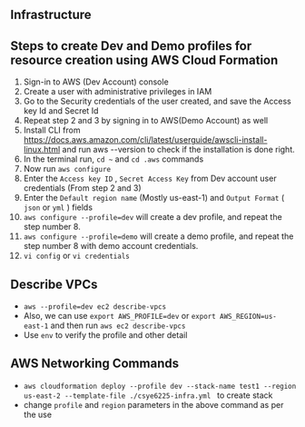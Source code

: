 ## Infrastructure

## Steps to create Dev and Demo profiles for resource creation using AWS Cloud Formation

1. Sign-in to AWS (Dev Account) console
2. Create a user with administrative privileges in IAM
3. Go to the Security credentials of the user created, and save the Access key Id and Secret Id
4. Repeat step 2 and 3 by signing in to AWS(Demo Account) as well
5. Install CLI from https://docs.aws.amazon.com/cli/latest/userguide/awscli-install-linux.html and run aws --version to check if the installation is done right.
6. In the terminal run, `cd ~` and `cd .aws` commands
7. Now run `aws configure`
8. Enter the `Access key ID` , `Secret Access Key` from Dev account user credentials (From step 2 and 3)
9. Enter the `Default region name` (Mostly us-east-1) and `Output Format` ( `json` or `yml` ) fields
10. `aws configure --profile=dev` will create a dev profile, and repeat the step number 8.
11. `aws configure --profile=demo` will create a demo profile, and repeat the step number 8 with demo account credentials.
12. `vi config` or `vi credentials`


## Describe VPCs
* `aws --profile=dev ec2 describe-vpcs`
* Also, we can use `export AWS_PROFILE=dev` or `export AWS_REGION=us-east-1` and then run `aws ec2 describe-vpcs`
* Use `env` to verify the profile and other detail


## AWS Networking Commands
* `aws cloudformation deploy --profile dev --stack-name test1 --region us-east-2 --template-file ./csye6225-infra.yml ` to create stack
* change `profile` and `region` parameters in the above command as per the use
